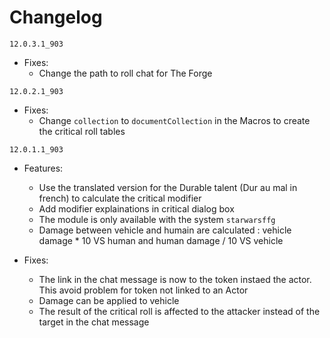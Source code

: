 # Changelog

`12.0.3.1_903`

* Fixes:
  * Change the path to roll chat for The Forge

`12.0.2.1_903`

* Fixes:
  * Change `collection` to `documentCollection` in the Macros to create the critical roll tables

`12.0.1.1_903`

* Features:
  * Use the translated version for the Durable talent (Dur au mal in french) to calculate the critical modifier
  * Add modifier explainations in critical dialog box
  * The module is only available with the system `starwarsffg`
  * Damage between vehicle and humain are calculated : vehicle damage * 10 VS human and human damage / 10 VS vehicle

* Fixes:
  * The link in the chat message is now to the token instaed the actor. This avoid problem for token not linked to an Actor
  * Damage can be applied to vehicle
  * The result of the critical roll is affected to the attacker instead of the target in the chat message
